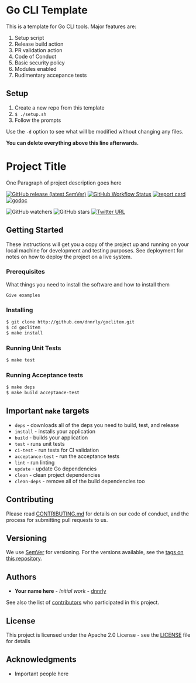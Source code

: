 # Go CLI Template

This is a template for Go CLI tools. Major features are:

1. Setup script
2. Release build action
3. PR validation action
4. Code of Conduct
5. Basic security policy
6. Modules enabled
7. Rudimentary accepance tests

## Setup

1. Create a new repo from this template
2. `$ ./setup.sh`
3. Follow the prompts

Use the `-d` option to see what will be modified without changing any files.

**You can delete everything above this line afterwards.**

# Project Title

One Paragraph of project description goes here

[![GitHub release (latest SemVer)](https://img.shields.io/github/v/release/dnnrly/goclitem)](https://github.com/dnnrly/goclitem/releases/latest)
[![GitHub Workflow Status](https://img.shields.io/github/workflow/status/dnnrly/goclitem/Release%20workflow)](https://github.com/dnnrly/goclitem/actions?query=workflow%3A%22Release+workflow%22)
[![report card](https://goreportcard.com/badge/github.com/dnnrly/goclitem)](https://goreportcard.com/report/github.com/dnnrly/goclitem)
[![godoc](https://godoc.org/github.com/dnnrly/goclitem?status.svg)](http://godoc.org/github.com/dnnrly/goclitem)

![GitHub watchers](https://img.shields.io/github/watchers/dnnrly/goclitem?style=social)
![GitHub stars](https://img.shields.io/github/stars/dnnrly/goclitem?style=social)
[![Twitter URL](https://img.shields.io/twitter/url?style=social&url=https%3A%2F%2Fgithub.com%2Fdnnrly%2Fgoclitem)](https://twitter.com/intent/tweet?url=https://github.com/dnnrly/goclitem)


## Getting Started

These instructions will get you a copy of the project up and running on your local machine for development and testing purposes. See deployment for notes on how to deploy the project on a live system.

### Prerequisites

What things you need to install the software and how to install them

```
Give examples
```

### Installing

```bash
$ git clone http://github.com/dnnrly/goclitem.git
$ cd goclitem
$ make install
```

### Running Unit Tests

```bash
$ make test
```

### Running Acceptance tests

```bash
$ make deps
$ make build acceptance-test
```

## Important `make` targets

* `deps` - downloads all of the deps you need to build, test, and release
* `install` - installs your application
* `build` - builds your application
* `test` - runs unit tests
* `ci-test` - run tests for CI validation
* `acceptance-test` - run the acceptance tests
* `lint` -  run linting
* `update` - update Go dependencies
* `clean` - clean project dependencies
* `clean-deps` - remove all of the build dependencies too


## Contributing

Please read [CONTRIBUTING.md](CONTRIBUTING.md) for details on our code of conduct, and the process for submitting pull requests to us.

## Versioning

We use [SemVer](http://semver.org/) for versioning. For the versions available, see the [tags on this repository](https://github.com/dnnrly/goclitem/tags). 

## Authors

* **Your name here** - *Initial work* - [dnnrly](https://github.com/dnnrly)

See also the list of [contributors](https://github.com/dnnrly/goclitem/contributors) who participated in this project.

## License

This project is licensed under the Apache 2.0 License - see the [LICENSE](LICENSE) file for details

## Acknowledgments

* Important people here
